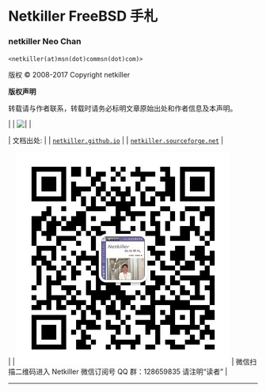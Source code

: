 # Netkiller FreeBSD 手札

### netkiller Neo Chan

`<netkiller(at)msn(dot)commsn(dot)com)>`

版权 © 2008-2017 Copyright netkiller

**版权声明**

转载请与作者联系，转载时请务必标明文章原始出处和作者信息及本声明。

|  &#124; ![ &#124;](http://creativecommons.org/licenses/by/3.0/)  |  

&#124; 文档出处: &#124;
&#124; [`netkiller.github.io`](http://netkiller.github.io/) &#124;
&#124; [`netkiller.sourceforge.net`](http://netkiller.sourceforge.net/) &#124;

 |  &#124; ![ &#124;](img/weixin.jpg)  | 微信扫描二维码进入 Netkiller 微信订阅号 QQ 群：128659835 请注明“读者” |

* * *